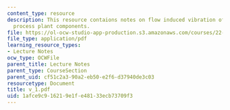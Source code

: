 ```yaml
---
content_type: resource
description: This resource contaions notes on flow induced vibration of power and
  process plant components.
file: https://ol-ocw-studio-app-production.s3.amazonaws.com/courses/22-314j-structural-mechanics-in-nuclear-power-technology-fall-2006/1afce9c916219e1fe48133ecb73709f3_v_1.pdf
file_type: application/pdf
learning_resource_types:
- Lecture Notes
ocw_type: OCWFile
parent_title: Lecture Notes
parent_type: CourseSection
parent_uid: cf51c2a3-90a2-eb50-e2f6-d37940de3c03
resourcetype: Document
title: v_1.pdf
uid: 1afce9c9-1621-9e1f-e481-33ecb73709f3
---
```

